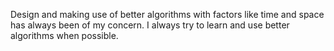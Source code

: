  Design and making use of better algorithms with factors like time and space has always been of my concern. I always try to learn and use better algorithms when possible. 